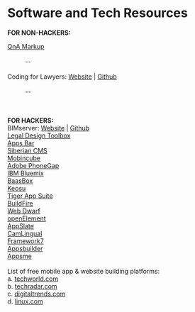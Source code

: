 # Software and Tech Resources
<b>FOR NON-HACKERS:</b><br>
<dl>
<a href="http://www.qnamarkup.org"><dt>QnA Markup</a></dt><br>
<dd>--</dd><br>
<dt>Coding for Lawyers: <a href="http://codingforlawyers.com">Website</a> | <a href="https://github.com/vzvenyach/codingforlawyers">Github</a></dt><br>
<dd>--</dd><br>
</dl>
<br>
<b>FOR HACKERS:</b><br>
BIMserver: <a href="http://bimserver.org">Website</a> | <a href="https://github.com/opensourceBIM/BIMserver">Github</a><br> 
<a href="http://www.legaltechdesign.com/LegalDesignToolbox/">Legal Design Toolbox</a><br>
<a href="http://www.appsbar.com">Apps Bar</a><br>
<a href="http://www.siberiancms.com">Siberian CMS</a><br>
<a href="http://www.mobincube.com/pricing.html">Mobincube</a><br>
<a href="http://phonegap.com/products/">Adobe PhoneGap</a><br>
<a href="http://www.ibm.com/cloud-computing/bluemix/pricing/?cm_sp=HeaderNavigation-_-Mobile-_-Pricing">IBM Bluemix</a><br>
<a href="http://www.baasbox.com/en/">BaasBox</a><br>
<a href="https://keosu.com/pricing/">Keosu</a><br>
<a href="http://tigerappsuite.com">Tiger App Suite</a><br>
<a href="http://buildfire.com">BuildFire</a><br>
<a href="http://www.virtualmechanics.com/products/dwarf/">Web Dwarf</a><br>
<a href="http://www.openelement.com/Download.htm">openElement</a><br>
<a href="https://github.com/Taehan-Kim/AppSlate">AppSlate</a><br>
<a href="https://github.com/yoshiokatsuneo/camlingual_iphone">CamLingual</a><br>
<a href="http://framework7.io">Framework7</a><br>
<a href="http://www.apps-builder.com">Appsbuilder</a><br>
<a href="https://www.appsme.com/pricing">Appsme</a><br>
<br>
List of free mobile app & website building platforms:<br>
a. <a href="http://www.techworld.com/picture-gallery/apps/18-best-mobile-application-development-platforms-tools-3375307/">techworld.com</a><br>
b. <a href="http://www.techradar.com/news/software/best-free-web-design-software-10-programs-to-get-the-job-done-1138669">techradar.com</a><br>
c. <a href="http://www.digitaltrends.com/computing/best-free-web-design-software/2/">digitaltrends.com</a><br>
d. <a href="https://www.linux.com/news/10-best-free-mobile-application-development-frameworks-support-android#.VqjKmSorKUk">linux.com</a><br>

